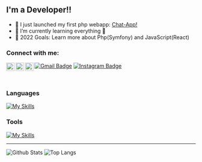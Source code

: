 <!---
Luis4609/Luis4609 is a ✨ special ✨ repository because its `README.md` (this file) appears on your GitHub profile.
You can click the Preview link to take a look at your changes.
--->
## I'm a Developer!!

- 🔭 I just launched my first php webapp: [Chat-App!][chat-app]
- 🌱 I’m currently learning everything 🤣
- 🥅 2022 Goals: Learn more about Php(Symfony) and JavaScript(React)

### Connect with me:

[<img align="left" alt="Luis4609 | Twitter" width="22px" src="https://cdn.jsdelivr.net/npm/simple-icons@v3/icons/twitter.svg" />][twitter]
[<img align="left" alt="Luis4609 | Instagram" width="22px" src="https://cdn.jsdelivr.net/npm/simple-icons@v3/icons/instagram.svg" />][instagram]
[<img align="left" alt="Luis4609 | LinkedIn" width="22px" src="https://cdn.jsdelivr.net/npm/simple-icons@v3/icons/linkedin.svg" />][linkedin]

[![Gmail Badge](https://img.shields.io/badge/-luismonzon4609@gmail.com-c14438?style=flat-square&logo=Gmail&logoColor=white&link=mailto:luismonzon4609@gmail.com)](mailto:luismonzon4609@gmail.com)
[![Instagram Badge](https://img.shields.io/badge/-luism4609-purple?style=flat-square&logo=instagram&logoColor=white&link=https://instagram.com/luism4609/)](https://instagram.com/luism4609)

<br />

### Languages

[![My Skills](https://skillicons.dev/icons?i=js,html,css,bootstrap,react,nextjs,nodejs,express,java,spring,php)](https://skillicons.dev)

### Tools

[![My Skills](https://skillicons.dev/icons?i=mongodb,mysql,docker,kubernetes,aws,git,vscode,eclipse)](https://skillicons.dev)

---

![Github Stats](https://github-readme-stats.vercel.app/api?username=Luis4609&count_private=true&show_icons=true&include_all_commits=true)
![Top Langs](https://github-readme-stats.vercel.app/api/top-langs/?username=Luis4609&hide=TeX&layout=compact)


[website]: https://github.com/Luis4609
[chat-app]: https://github.com/Luis4609/Chat-App
[twitter]: https://twitter.com/LuisMon4609
[instagram]: https://www.instagram.com/luism4609/
[linkedin]: https://www.linkedin.com/in/luis-monzon-pedreira-174b13133/

